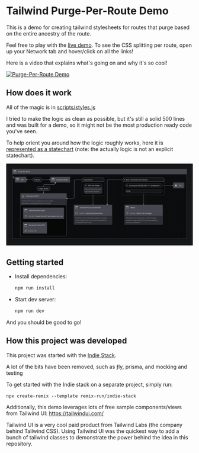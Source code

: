 # Tailwind Purge-Per-Route Demo

This is a demo for creating tailwind stylesheets for routes that purge based on the entire ancestry of the route.

Feel free to play with the [live demo](purge-per-route.vercel.app). To see the CSS splitting per route, open up your Network tab and hover/click on all the links!

Here is a video that explains what's going on and why it's so cool!

[![Purge-Per-Route Demo](https://img.youtube.com/vi/hGtdtDVUxIg/0.jpg)](https://www.youtube.com/watch?v=hGtdtDVUxIg)

## How does it work

All of the magic is in [scripts/styles.js](./scripts/styles.js)

I tried to make the logic as clean as possible, but it's still a solid 500 lines and was built for a demo, so it might not be the most production ready code you've seen.

To help orient you around how the logic roughly works, here it is [represented as a statechart](https://stately.ai/registry/editor/105a41c2-1cd9-41a9-a27a-324c71bfb735) (note: the actually logic is not an explicit statechart).

![Statechart for generating stylesheets for a Remix app](docs/styles-logic-statechart.png)

## Getting started

- Install dependencies:

  ```sh
  npm run install
  ```

- Start dev server:

  ```sh
  npm run dev
  ```

And you should be good to go!

## How this project was developed

This project was started with the [Indie Stack](https://github.com/remix-run/indie-stack).

A lot of the bits have been removed, such as ƒly, prisma, and mocking and testing

To get started with the Indie stack on a separate project, simply run:

```
npx create-remix --template remix-run/indie-stack
```

Additionally, this demo leverages lots of free sample components/views from Tailwind UI: https://tailwindui.com/

Tailwind UI is a very cool paid product from Tailwind Labs (the company behind Tailwind CSS). Using Tailwind UI was the quickest way to add a bunch of tailwind classes to demonstrate the power behind the idea in this repository.
